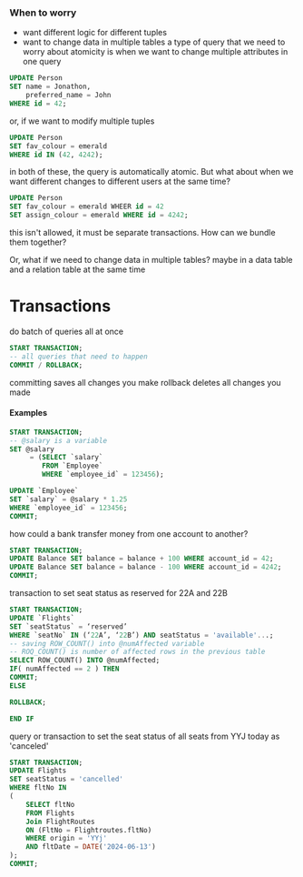### When to worry
- want different logic for different tuples
- want to change data in multiple tables
a type of query that we need to worry about atomicity is when we want to change multiple attributes in one query
```sql
UPDATE Person
SET name = Jonathon,
	preferred_name = John
WHERE id = 42;
```

or, if we want to modify multiple tuples
```sql
UPDATE Person
SET fav_colour = emerald
WHERE id IN (42, 4242);
```
in both of these, the query is automatically atomic. But what about when we want different changes to different users at the same time?
```sql
UPDATE Person
SET fav_colour = emerald WHEER id = 42
SET assign_colour = emerald WHERE id = 4242;
```
this isn't allowed, it must be separate transactions. How can we bundle them together?

Or, what if we need to change data in multiple tables? maybe in a data table and a relation table at the same time
# Transactions
do batch of queries all at once
```sql
START TRANSACTION;
-- all queries that need to happen
COMMIT / ROLLBACK;
```
committing saves all changes you make
rollback deletes all changes you made

#### Examples
```sql
START TRANSACTION;
-- @salary is a variable
SET @salary 
	 = (SELECT `salary`
		FROM `Employee`
		WHERE `employee_id` = 123456);

UPDATE `Employee`
SET `salary` = @salary * 1.25 
WHERE `employee_id` = 123456;
COMMIT;
```

how could a bank transfer money from one account to another?
```sql
START TRANSACTION;
UPDATE Balance SET balance = balance + 100 WHERE account_id = 42;
UPDATE Balance SET balance = balance - 100 WHERE account_id = 4242;
COMMIT;
```

transaction to set seat status as reserved for 22A and 22B
```sql
START TRANSACTION;
UPDATE `Flights`
SET `seatStatus` = ‘reserved’
WHERE `seatNo` IN (‘22A’, ‘22B’) AND seatStatus = 'available'...;
-- saving ROW_COUNT() into @numAffected variable
-- ROQ_COUNT() is number of affected rows in the previous table
SELECT ROW_COUNT() INTO @numAffected;
IF( numAffected == 2 ) THEN
COMMIT;
ELSE

ROLLBACK;

END IF
```

query or transaction to set the seat status of all seats from YYJ today as 'canceled'
```sql
START TRANSACTION;
UPDATE Flights
SET seatStatus = 'cancelled'
WHERE fltNo IN
(
	SELECT fltNo
	FROM Flights
	Join FlightRoutes
	ON (FltNo = Flightroutes.fltNo)
	WHERE origin = 'YYj'
	AND fltDate = DATE('2024-06-13')
);
COMMIT;
```